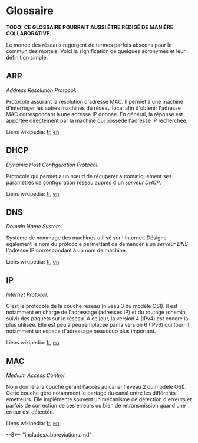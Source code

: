 # Glossaire

**<p class="text-danger">TODO: CE GLOSSAIRE POURRAIT AUSSI ÊTRE RÉDIGÉ DE MANIÈRE COLLABORATIVE...</p>**




Le monde des réseaux regorgent de termes parfois abscons pour le commun
des mortels. Voici la signification de quelques acronymes et leur
définition simple.


## ARP
*Address Resolution Protocol*.

Protocole assurant la résolution d'adresse MAC. Il permet à une machine
d'interroger les autres machines du réseau local afin d'obtenir
l'adresse MAC correspondant à une adresse IP donnée. En général, la 
réponse est apportée directement par la machine qui possède l'adresse IP
recherchée.

Liens wikipedia: [fr](https://fr.wikipedia.org/wiki/Address_Resolution_Protocol), 
[en](https://en.wikipedia.org/wiki/Address_Resolution_Protocol).


## DHCP
*Dynamic Host Configuration Protocol*.

Protocole qui permet à un nœud de récupérer automatiquement ses
paramètres de configuration réseau auprès d'un *serveur DHCP*.

Liens wikipedia: [fr](https://fr.wikipedia.org/wiki/Dynamic_Host_Configuration_Protocol), 
[en](https://wikipedia.org/wiki/Dynamic_Host_Configuration_Protocol).


## DNS
*Domain Name System*.

Système de nommage des machines utilisé sur l'Internet. Désigne
également le nom du protocole permettant de demander à un *serveur DNS*
l'adresse IP correspondant à un nom de machine.

Liens wikipedia: [fr](https://fr.wikipedia.org/wiki/Domain_Name_System), 
[en](https://wikipedia.org/wiki/Domain_Name_System).


## IP
*Internet Protocol*. 

C'est le protocole de la couche réseau (niveau 3 du modèle OSI). Il est
notamment en charge de l'adressage (adresses IP) et du routage (chemin
suivi) des paquets sur le réseau. À ce jour, la version 4 (IPv4) est
encore la plus utilisée. Elle est peu à peu remplacée par la version 6
(IPv6) qui fournit notamment un espace d'adressage beaucoup plus
important.

Liens wikipedia: [fr](https://fr.wikipedia.org/wiki/Internet_Protocol), 
[en](https://wikipedia.org/wiki/Internet_Protocol).


## MAC
*Medium Access Control*. 

Nom donné à la couche gérant l'accès au canal (niveau 2 du modèle OSI).
Cette couche gère notamment le partage du canal entre les différents 
émetteurs. Elle implémente souvent un mécanisme de détection d'erreurs 
et parfois de correction de ces erreurs ou bien de retransmission quand
une erreur est détectée.

Liens wikipedia: [fr](https://fr.wikipedia.org/wiki/Contr%C3%B4le_d%27acc%C3%A8s_au_support), 
[en](https://en.wikipedia.org/wiki/Medium_access_control).



<!-- 
* [**DHCP**](https://fr.wikipedia.org/wiki/Dynamic_Host_Configuration_Protocol):
  *Dynamic Host Configuration Protocol*. Protocole qui permet
  à un nœud de récupérer automatiquement ses paramètres de configuration
  réseau auprès d'un *serveur DHCP*.
* [**DNS**](https://fr.wikipedia.org/wiki/Domain_Name_System): 
  *Domain Name System*. Système de nommage des machines utilisé
  sur l'Internet. Désigne également le nom du protocole permettant de 
  demander à un *serveur DNS* l'adresse IP correspondant à un nom de 
  machine.
* [**IP**](https://fr.wikipedia.org/wiki/Internet_Protocol): 
  *Internet Protocol*. C'est le protocole de la couche réseau
  (niveau 3 du modèle OSI). Il est notamment en charge de l'adressage
  (adresses IP) et du routage (chemin suivi) des paquets sur le réseau.
  À ce jour, la version 4 (IPv4) est encore la plus utilisée. Elle est 
  peu à peu remplacée par la version 6 (IPv6) qui fournit notamment un 
  espace d'adressage beaucoup plus important. -->


--8<-- "includes/abbreviations.md"